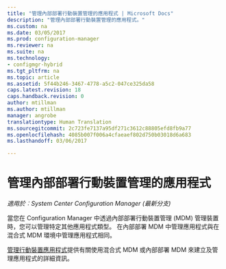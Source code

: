 ```yaml
---
title: "管理內部部署行動裝置管理的應用程式 | Microsoft Docs"
description: "管理內部部署行動裝置管理的應用程式。"
ms.custom: na
ms.date: 03/05/2017
ms.prod: configuration-manager
ms.reviewer: na
ms.suite: na
ms.technology:
- configmgr-hybrid
ms.tgt_pltfrm: na
ms.topic: article
ms.assetid: 5f44b246-3467-4778-a5c2-047ce325da58
caps.latest.revision: 18
caps.handback.revision: 0
author: mtillman
ms.author: mtillman
manager: angrobe
translationtype: Human Translation
ms.sourcegitcommit: 2c723fe7137a95df271c3612c88805efd8fb9a77
ms.openlocfilehash: 4085b007f006a4cfaeaef802d750b03018d6a683
ms.lasthandoff: 03/06/2017

---
```

# <a name="manage-applications-for-on-premises-mobile-device-management"></a>管理內部部署行動裝置管理的應用程式

*適用於︰System Center Configuration Manager (最新分支)*

當您在 Configuration Manager 中透過內部部署行動裝置管理 (MDM) 管理裝置時，您可以管理特定其他應用程式類型。 在內部部署 MDM 中管理應用程式與在混合式 MDM 環境中管理應用程式相同。

[管理行動裝置應用程式](management-tasks-applications.md)提供有關使用混合式 MDM 或內部部署 MDM 來建立及管理應用程式的詳細資訊。

